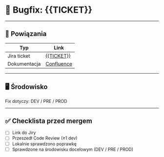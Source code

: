 # 🐛 Bugfix: {{TICKET}}

---

## 🔗 Powiązania

| Typ          | Link |
|--------------|------|
| Jira ticket  | [{{TICKET}}](https://remedia-it.atlassian.net/browse/{{TICKET}}) |
| Dokumentacja | [Confluence](https://confluence.example.com/...) |

---

## 🖥️ Środowisko
Fix dotyczy: DEV / PRE / PROD

---

## ✅ Checklista przed mergem
- [ ] Link do Jiry
- [ ] Przeszedł Code Review (≥1 dev)
- [ ] Lokalnie sprawdzono poprawkę
- [ ] Sprawdzone na środowisku docelowym (DEV / PRE / PROD)
